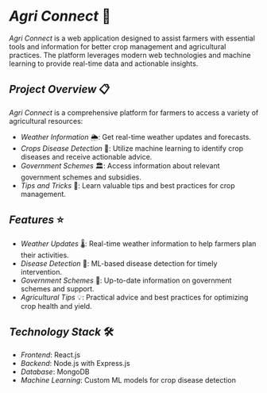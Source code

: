 # *Agri Connect* 🌱

*Agri Connect* is a web application designed to assist farmers with essential tools and information for better crop management and agricultural practices. The platform leverages modern web technologies and machine learning to provide real-time data and actionable insights.

## *Project Overview* 📋

*Agri Connect* is a comprehensive platform for farmers to access a variety of agricultural resources:

- *Weather Information* 🌦: Get real-time weather updates and forecasts.
- *Crops Disease Detection* 🦠: Utilize machine learning to identify crop diseases and receive actionable advice.
- *Government Schemes* 🏛: Access information about relevant government schemes and subsidies.
- *Tips and Tricks* 🌾: Learn valuable tips and best practices for crop management.

## *Features* ⭐

- *Weather Updates* 🌡: Real-time weather information to help farmers plan their activities.
- *Disease Detection* 🔬: ML-based disease detection for timely intervention.
- *Government Schemes* 📜: Up-to-date information on government schemes and support.
- *Agricultural Tips* 💡: Practical advice and best practices for optimizing crop health and yield.

## *Technology Stack* 🛠

- *Frontend*: React.js
- *Backend*: Node.js with Express.js
- *Database*: MongoDB
- *Machine Learning*: Custom ML models for crop disease detection
